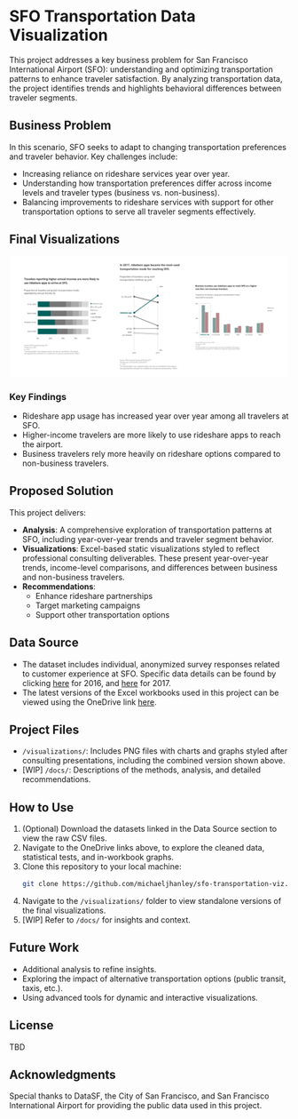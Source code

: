 # SFO Transportation Data Visualization

This project addresses a key business problem for San Francisco International Airport (SFO): understanding and optimizing transportation patterns to enhance traveler satisfaction. By analyzing transportation data, the project identifies trends and highlights behavioral differences between traveler segments.

## Business Problem
In this scenario, SFO seeks to adapt to changing transportation preferences and traveler behavior. Key challenges include:
- Increasing reliance on rideshare services year over year.
- Understanding how transportation preferences differ across income levels and traveler types (business vs. non-business).
- Balancing improvements to rideshare services with support for other transportation options to serve all traveler segments effectively.

## Final Visualizations
<img src="visualizations/viz_combined_v2.png" />

### Key Findings
- Rideshare app usage has increased year over year among all travelers at SFO.
- Higher-income travelers are more likely to use rideshare apps to reach the airport.
- Business travelers rely more heavily on rideshare options compared to non-business travelers.

## Proposed Solution
This project delivers:
- **Analysis**: A comprehensive exploration of transportation patterns at SFO, including year-over-year trends and traveler segment behavior.
- **Visualizations**: Excel-based static visualizations styled to reflect professional consulting deliverables. These present year-over-year trends, income-level comparisons, and differences between business and non-business travelers.
- **Recommendations**:
     - Enhance rideshare partnerships
     - Target marketing campaigns
     - Support other transportation options

## Data Source
- The dataset includes individual, anonymized survey responses related to customer experience at SFO. Specific data details can be found by clicking [here](https://data.sfgov.org/Transportation/2016-SFO-Customer-Survey/t3vr-buhp/about_data) for 2016, and [here](https://data.sfgov.org/Transportation/2017-SFO-Customer-Survey/nnh5-5rwz/about_data) for 2017.
- The latest versions of the Excel workbooks used in this project can be viewed using the OneDrive link [here](https://1drv.ms/f/c/854e97c8f38cec29/Ev5r09aNAkpMqS3MXzqXLCQB9cOakI3zikrt1w5l1kZ5aA?e=1bGKHw).

## Project Files
- `/visualizations/`: Includes PNG files with charts and graphs styled after consulting presentations, including the combined version shown above.
- [WIP] `/docs/`: Descriptions of the methods, analysis, and detailed recommendations.

## How to Use
1. (Optional) Download the datasets linked in the Data Source section to view the raw CSV files.
2. Navigate to the OneDrive links above, to explore the cleaned data, statistical tests, and in-workbook graphs.
3. Clone this repository to your local machine:
   ```bash
   git clone https://github.com/michaeljhanley/sfo-transportation-viz.git
   ```
4. Navigate to the `/visualizations/` folder to view standalone versions of the final visualizations.
5. [WIP] Refer to `/docs/` for insights and context.

## Future Work
- Additional analysis to refine insights.
- Exploring the impact of alternative transportation options (public transit, taxis, etc.).
- Using advanced tools for dynamic and interactive visualizations.

## License
TBD

## Acknowledgments
Special thanks to DataSF, the City of San Francisco, and San Francisco International Airport for providing the public data used in this project.

